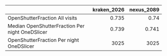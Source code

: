 |                                                 |   kraken_2026 |   nexus_2089 |
|:------------------------------------------------|--------------:|-------------:|
| OpenShutterFraction All visits                  |         0.735 |        0.74  |
| Median OpenShutterFraction Per night OneDSlicer |         0.739 |        0.741 |
| OpenShutterFraction Per night OneDSlicer        |      3025     |     3025     |
